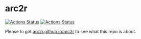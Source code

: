 
<!-- README.md is generated from README.Rmd. Please edit that file -->

# arc2r

<!-- badges: start -->

[![Actions
Status](https://github.com/arc2r/book/workflows/bookdown/badge.svg)](https://github.com/arc2r/book/actions)
[![Actions
Status](https://github.com/arc2r/arc2r/workflows/pkgdown/badge.svg)](https://github.com/arc2r/arc2r/actions)

<!-- badges: end -->

Please to got [arc2r.github.io/arc2r](arc2r.github.io/arc2r/) to see what this repo is about.

